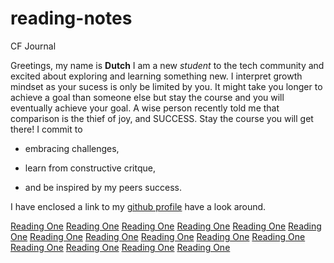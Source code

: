 # reading-notes

CF Journal

Greetings, my name is **Dutch** I am a new *student* to the tech community and excited about exploring and learning something new. I interpret growth mindset as your sucess is only be limited by you. It might take you longer to achieve a goal than someone else but stay the course and you will eventually achieve your goal. A wise person recently told me that comparison is the thief of joy, and SUCCESS. Stay the course you will get there! I commit to

- embracing challenges,

+ learn from constructive critque,

* and be inspired by my peers success.

I have enclosed a link to my [github profile](https://www.github.com/jdutchfoy) have a look around.

[Reading One](./201/class1.md)
[Reading One](./201/class2.md)
[Reading One](./201/class3.md)
[Reading One](./201/class4.md)
[Reading One](./201/class5.md)
[Reading One](./201/class6.md)
[Reading One](./201/class7.md)
[Reading One](./201/class8.md)
[Reading One](./201/class9.md)
[Reading One](./201/class10.md)
[Reading One](./201/class11.md)
[Reading One](./201/class12.md)
[Reading One](./201/class13.md)
[Reading One](./201/class14.md)
[Reading One](./201/class15.md)

